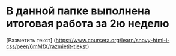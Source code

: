 # В данной папке выполнена итоговая работа за 2ю неделю
[Разметить текст] (https://www.coursera.org/learn/snovy-html-i-css/peer/6mMfX/razmietit-tiekst)
